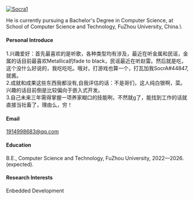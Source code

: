 

[![Socra1](https://img.shields.io/badge/Socra1-github-blue?logo=github)](https://github.com/Socra1)

He is currently pursuing a Bachelor's Degree in Computer Science, at School of Computer Science and Technology, FuZhou University, China.\
#### Personal Introduce
1.兴趣爱好：首先最喜欢的是听歌，各种类型均有涉及，最近在听金属和民谣，金属的话目前最喜欢Metallica的fade to black，民谣最近在听赵雷。然后就是吃，这个没什么好说的，我吃吃吃。哦对，打游戏也算一个，打瓦加我SocrA#44847,就酱。\
2.成就和成果这些东西我都没有,自我评估的话：不是哥们，这人纯白银啊，菜。\
兴趣的话目前倒是比较偏向于嵌入式开发。\
3.自己未来三年需得掌握一项养家糊口的技能咧，不然就g了，能找到工作的话就直接当社畜了，理由么，穷！

#### Email
1914998683@qq.com

#### Education
B.E.,  Computer Science and Technology, FuZhou University, 2022—2026.(expected).

#### Research Interests
Enbedded Development

